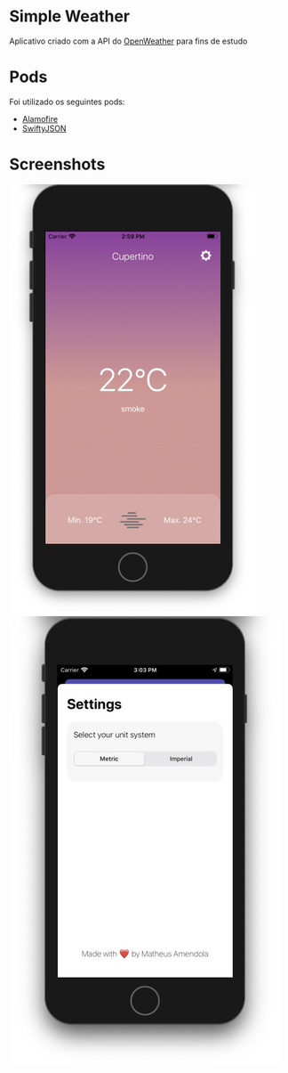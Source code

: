 # Simple Weather


Aplicativo criado com a API do [OpenWeather](https://openweathermap.org/api) para fins de estudo 

# Pods

Foi utilizado os seguintes pods:

-  [Alamofire](https://github.com/Alamofire/Alamofire)
-  [SwiftyJSON](https://github.com/SwiftyJSON/SwiftyJSON)

# Screenshots

 ![img1](https://github.com/matheusamendola/Simple-Weather/blob/master/Screenshots/01.png) ![img2](https://github.com/matheusamendola/Simple-Weather/blob/master/Screenshots/02.jpeg)
 
